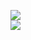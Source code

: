 [![](https://img.shields.io/badge/Made%20With-Github%20Spray-lightgrey.svg?style=for-the-badge&logo=github)](https://github.com/Annihil/github-spray#10454)  
[![](https://i.imgur.com/2DrTn0Z.gif)](https://github.com/Annihil/github-spray)